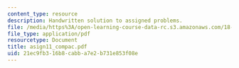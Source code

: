```yaml
---
content_type: resource
description: Handwritten solution to assigned problems.
file: /media/https%3A/open-learning-course-data-rc.s3.amazonaws.com/18-996a-simplicity-theory-spring-2004/21ec9fb316b8cabba7e2b731e853f08e_asign11_compac.pdf
file_type: application/pdf
resourcetype: Document
title: asign11_compac.pdf
uid: 21ec9fb3-16b8-cabb-a7e2-b731e853f08e
---
```

